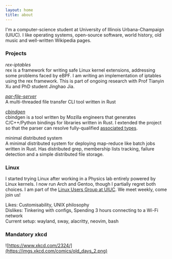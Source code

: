 ```yaml
---
layout: home
title: about
---
```


I'm a computer-science student at University of Illinois Urbana-Champaign (UIUC). I like operating systems, open-source software, world history, old music and well-written Wikipedia pages.

### **Projects**

*rex-iptables*\
rex is a framework for writing safe Linux kernel extensions, addressing some problems faced by eBPF. I am writing an implementation of iptables using the rex framework. This is part of ongoing research with Prof Tianyin Xu and PhD student Jinghao Jia.

[*par-file-server*](https://github.com/orangeng/par-file-server)\
A multi-threaded file transfer CLI tool written in Rust

[*cbindgen*](https://github.com/mozilla/cbindgen/pull/905)\
cbindgen is a tool written by Mozilla engineers that generates C/C++/Python bindings for libraries written in Rust. I extended the project so that the parser can resolve fully-qualified [associated types](https://doc.rust-lang.org/book/ch19-03-advanced-traits.html#specifying-placeholder-types-in-trait-definitions-with-associated-types).

minimal distributed system\
A minimal distributed system for deploying map-reduce like batch jobs written in Rust. Has distributed grep, membership lists tracking, failure detection and a simple distributed file storage.

### **Linux**
I started trying Linux after working in a Physics lab entirely powered by Linux kernels. I now run Arch and Gentoo, though I partially regret both choices. I am part of the [Linux Users Group at UIUC](https://lug.acm.illinois.edu/). We meet weekly, come join us!

Likes: Customisability, UNIX philosophy \
Dislikes: Tinkering with configs, Spending 3 hours connecting to a Wi-Fi network\
Current setup: wayland, sway, alacritty, neovim, bash

### **Mandatory xkcd**
![https://www.xkcd.com/2324/](https://imgs.xkcd.com/comics/old_days_2.png)
